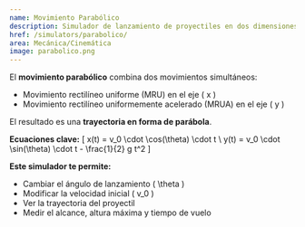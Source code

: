 ```yaml
---
name: Movimiento Parabólico
description: Simulador de lanzamiento de proyectiles en dos dimensiones
href: /simulators/parabolico/
area: Mecánica/Cinemática
image: parabolico.png
---
```

El **movimiento parabólico** combina dos movimientos simultáneos:
- Movimiento rectilíneo uniforme (MRU) en el eje \( x \)
- Movimiento rectilíneo uniformemente acelerado (MRUA) en el eje \( y \)

El resultado es una **trayectoria en forma de parábola**.

**Ecuaciones clave:**
\[
x(t) = v_0 \cdot \cos(\theta) \cdot t \\
y(t) = v_0 \cdot \sin(\theta) \cdot t - \frac{1}{2} g t^2
\]

**Este simulador te permite:**
- Cambiar el ángulo de lanzamiento \( \theta \)
- Modificar la velocidad inicial \( v_0 \)
- Ver la trayectoria del proyectil
- Medir el alcance, altura máxima y tiempo de vuelo
